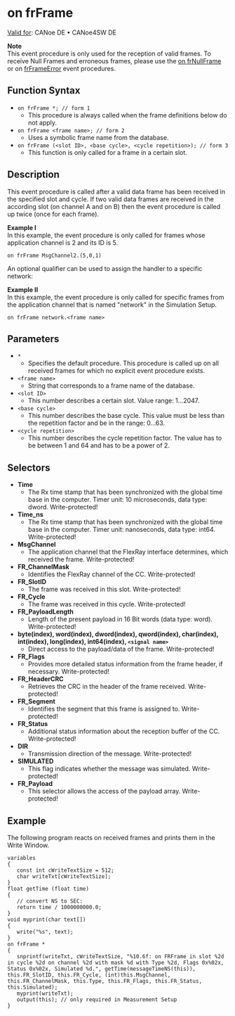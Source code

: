 # on frFrame

[Valid for](../../../Shared/FeatureAvailability.md): CANoe DE • CANoe4SW DE

**Note**  
This event procedure is only used for the reception of valid frames. To receive Null Frames and erroneous frames, please use the [on frNullFrame](CAPLfunctionOnFRNnullFrame.md) or on [frFrameError](CAPLfunctionOnFRFrameError.md) event procedures.

## Function Syntax

- `on frFrame *; // form 1`
  - This procedure is always called when the frame definitions below do not apply.
- `on frFrame <frame name>; // form 2`
  - Uses a symbolic frame name from the database.
- `on frFrame (<slot ID>, <base cycle>, <cycle repetition>); // form 3`
  - This function is only called for a frame in a certain slot.

## Description

This event procedure is called after a valid data frame has been received in the specified slot and cycle. If two valid data frames are received in the according slot (on channel A and on B) then the event procedure is called up twice (once for each frame).

**Example I**  
In this example, the event procedure is only called for frames whose application channel is 2 and its ID is 5.

`on frFrame MsgChannel2.(5,0,1)`

An optional qualifier can be used to assign the handler to a specific network:

**Example II**  
In this example, the event procedure is only called for specific frames from the application channel that is named "network" in the Simulation Setup.

`on frFrame network.<frame name>`

## Parameters

- `*`
  - Specifies the default procedure. This procedure is called up on all received frames for which no explicit event procedure exists.
- `<frame name>`
  - String that corresponds to a frame name of the database.
- `<slot ID>`
  - This number describes a certain slot. Value range: 1...2047.
- `<base cycle>`
  - This number describes the base cycle. This value must be less than the repetition factor and be in the range: 0...63.
- `<cycle repetition>`
  - This number describes the cycle repetition factor. The value has to be between 1 and 64 and has to be a power of 2.

## Selectors

- **Time**
  - The Rx time stamp that has been synchronized with the global time base in the computer. Timer unit: 10 microseconds, data type: dword. Write-protected!
- **Time_ns**
  - The Rx time stamp that has been synchronized with the global time base in the computer. Timer unit: nanoseconds, data type: int64. Write-protected!
- **MsgChannel**
  - The application channel that the FlexRay interface determines, which received the frame. Write-protected!
- **FR_ChannelMask**
  - Identifies the FlexRay channel of the CC. Write-protected!
- **FR_SlotID**
  - The frame was received in this slot. Write-protected!
- **FR_Cycle**
  - The frame was received in this cycle. Write-protected!
- **FR_PayloadLength**
  - Length of the present payload in 16 Bit words (data type: word). Write-protected!
- **byte(index), word(index), dword(index), qword(index), char(index), int(index), long(index), int64(index), `<signal name>`**
  - Direct access to the payload/data of the frame. Write-protected!
- **FR_Flags**
  - Provides more detailed status information from the frame header, if necessary. Write-protected!
- **FR_HeaderCRC**
  - Retrieves the CRC in the header of the frame received. Write-protected!
- **FR_Segment**
  - Identifies the segment that this frame is assigned to. Write-protected!
- **FR_Status**
  - Additional status information about the reception buffer of the CC. Write-protected!
- **DIR**
  - Transmission direction of the message. Write-protected!
- **SIMULATED**
  - This flag indicates whether the message was simulated. Write-protected!
- **FR_Payload**
  - This selector allows the access of the payload array. Write-protected!

## Example

The following program reacts on received frames and prints them in the Write Window.

```plaintext
variables
{
   const int cWriteTextSize = 512;
   char writeTxt[cWriteTextSize];
}
float getTime (float time)
{
   // convert NS to SEC:
   return time / 1000000000.0;
}
void myprint(char text[])
{
   write("%s", text);
}
on frFrame *
{
   snprintf(writeTxt, cWriteTextSize, "%10.6f: on FRFrame in slot %2d in cycle %2d on channel %2d with mask %d with Type %2d, Flags 0x%02x, Status 0x%02x, Simulated %d.", getTime(messageTimeNS(this)), this.FR_SlotID, this.FR_Cycle, (int)this.MsgChannel, this.FR_ChannelMask, this.Type, this.FR_Flags, this.FR_Status, this.Simulated);
   myprint(writeTxt);
   output(this); // only required in Measurement Setup
}
```
